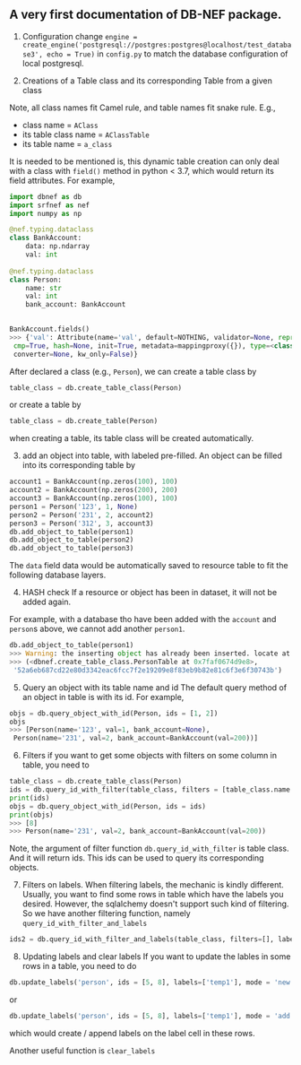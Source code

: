 ## A very first documentation of DB-NEF package.

1. Configuration
change 
`engine = create_engine('postgresql://postgres:postgres@localhost/test_database3', echo = True)`
in `config.py` to match the database configuration of local postgresql. 

2. Creations of a Table class and its corresponding Table from a given class

Note, all class names fit Camel rule, and table names fit snake rule. E.g.,

- class name = `AClass`
- its table class name = `AClassTable`
- its table name = `a_class`

It is needed to be mentioned is, this dynamic table creation can only deal with a class with 
`field()` method in python < 3.7, which would return its field attributes. For example, 

```python
import dbnef as db
import srfnef as nef 
import numpy as np

@nef.typing.dataclass
class BankAccount:
    data: np.ndarray
    val: int
    
@nef.typing.dataclass
class Person:
    name: str
    val: int
    bank_account: BankAccount
    

BankAccount.fields()
>>> {'val': Attribute(name='val', default=NOTHING, validator=None, repr=True,
 cmp=True, hash=None, init=True, metadata=mappingproxy({}), type=<class 'int'>, 
 converter=None, kw_only=False)}

```

After declared a class (e.g., `Person`), we can create a table class by
```python
table_class = db.create_table_class(Person)
```

or create a table by 
```python
table_class = db.create_table(Person)
```

when creating a table, its table class will be created automatically. 

3. add an object into table, with labeled pre-filled. 
An object can be filled into its corresponding table by 
```python
account1 = BankAccount(np.zeros(100), 100)
account2 = BankAccount(np.zeros(200), 200)
account3 = BankAccount(np.zeros(100), 100)
person1 = Person('123', 1, None)
person2 = Person('231', 2, account2)
person3 = Person('312', 3, account3)
db.add_object_to_table(person1)
db.add_object_to_table(person2)
db.add_object_to_table(person3)
```
The `data` field data would be automatically saved to resource table to fit the following 
database layers. 

4. HASH check
If a resource or object has been in dataset, it will not be added again.
 
For example, with a database tho have been added with the `account` and `person`s above, we cannot 
add another `person1`.

```python
db.add_object_to_table(person1)
>>> Warning: the inserting object has already been inserted. locate at person/id=1
>>> (<dbnef.create_table_class.PersonTable at 0x7faf0674d9e8>,
 '52a6eb687cd22e80d3342eac6fcc7f2e19209e8f83eb9b82e81c6f3e6f30743b')
```

5. Query an object with its table name and id
The default query method of an object in table is with its id. For example, 
```python
objs = db.query_object_with_id(Person, ids = [1, 2])
objs
>>> [Person(name='123', val=1, bank_account=None),
 Person(name='231', val=2, bank_account=BankAccount(val=200))]

```


6. Filters
if you want to get some objects with filters on some column in table, you need to 
```python
table_class = db.create_table_class(Person)
ids = db.query_id_with_filter(table_class, filters = [table_class.name == '231', table_class.id > 6, table_class.val == 2])
print(ids)
objs = db.query_object_with_id(Person, ids = ids)
print(objs)
>>> [8]
>>> Person(name='231', val=2, bank_account=BankAccount(val=200))
```

Note, the argument of filter function `db.query_id_with_filter` is table class. And it will 
return ids. 
This ids can be used to query its corresponding objects. 

7. Filters on labels. 
When filtering labels, the mechanic is kindly different. Usually, you want to find some rows in 
table which have the labels you desired. However, the sqlalchemy doesn't support such kind of 
filtering. So we have another filtering function, namely `query_id_with_filter_and_labels`

```python
ids2 = db.query_id_with_filter_and_labels(table_class, filters=[], label_filters=['temp1'])
```


8. Updating labels and clear labels
If you want to update the lables in some rows in a table, you need to do 
```python
db.update_labels('person', ids = [5, 8], labels=['temp1'], mode = 'new')
```
or 
```python
db.update_labels('person', ids = [5, 8], labels=['temp1'], mode = 'add')
```
which would create / append labels on the label cell in these rows. 

Another useful function is 
`clear_labels`